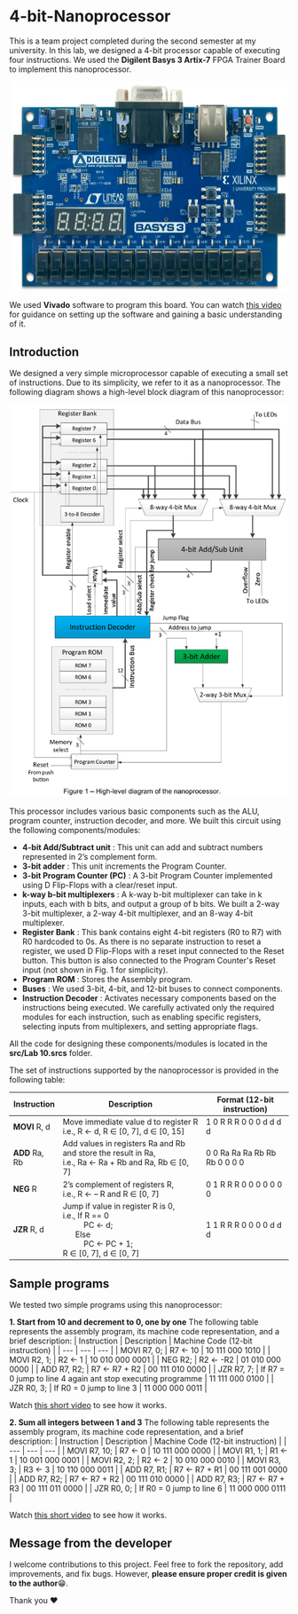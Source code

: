 # 4-bit-Nanoprocessor
This is a team project completed during the second semester at my university. In this lab, we designed a 4-bit processor capable of executing four instructions. We used the **Digilent Basys 3 Artix-7** FPGA Trainer Board to implement this nanoprocessor.

<p align="center">
<img src="/images/Basys3.jpg" alt="Basys 3 Artix-7 FPGA Trainer Board" width="500"/>
</p>

We used **Vivado** software to program this board. You can watch [this video](https://www.youtube.com/watch?app=desktop&v=6_GxkslqbcU) for guidance on setting up the software and gaining a basic understanding of it.

## Introduction
We designed a very simple microprocessor capable of executing a small set of instructions. Due to its simplicity, we refer to it as a nanoprocessor. The following diagram shows a high-level block diagram of this nanoprocessor:

<p align="center">
<img src="/images/1.png" alt="High-level diagram of the nanoprocessor." width="500"/>
</p>

This processor includes various basic components such as the ALU, program counter, instruction decoder, and more. We built this circuit using the following components/modules:
  - **4-bit Add/Subtract unit** : This unit can add and subtract numbers represented in 2’s complement form.
  - **3-bit adder** : This unit increments the Program Counter.
  - **3-bit Program Counter (PC)** : A 3-bit Program Counter implemented using D Flip-Flops with a clear/reset input.
  - **k-way b-bit multiplexers** : A k-way b-bit multiplexer can take in k inputs, each with b bits, and output a group of b bits. We built a 2-way 3-bit multiplexer, a 2-way 4-bit multiplexer, and an 8-way 4-bit multiplexer.
  - **Register Bank** : This bank contains eight 4-bit registers (R0 to R7) with R0 hardcoded to 0s. As there is no separate instruction to reset a register, we used D Flip-Flops with a reset input connected to the Reset button. This button is also connected to the Program Counter's Reset input (not shown in Fig. 1 for simplicity).
  - **Program ROM** : Stores the Assembly program. 
  - **Buses** : We used 3-bit, 4-bit, and 12-bit buses to connect components.
  - **Instruction Decoder** : Activates necessary components based on the instructions being executed. We carefully activated only the required modules for each instruction, such as enabling specific registers, selecting inputs from multiplexers, and setting appropriate flags.

All the code for designing these components/modules is located in the **src/Lab 10.srcs** folder.

The set of instructions supported by the nanoprocessor is provided in the following table:

| Instruction | Description | Format (12-bit instruction) |
| --- | --- | --- |
| **MOVI** R, d  | Move immediate value d to register R <br>i.e., R ← d, R ∈ [0, 7], d ∈ [0, 15]  | 1 0 R R R 0 0 0 d d d d |
| **ADD** Ra, Rb  | Add values in registers Ra and Rb and store the result in Ra, <br>i.e., Ra ←  Ra + Rb and Ra, Rb ∈ [0, 7]  | 0 0 Ra Ra Ra Rb Rb Rb 0 0 0 0 |
| **NEG** R  | 2’s complement of registers R, <br>i.e., R ← – R and R ∈ [0, 7]  | 0 1 R R R 0 0 0 0 0 0 0 |
| **JZR** R, d  | Jump if value in register R is 0, <br>i.e.,   If R == 0 <br>&nbsp;&nbsp;&nbsp;&nbsp;&nbsp;&nbsp;&nbsp;&nbsp;&nbsp;&nbsp;PC ← d; <br>&nbsp;&nbsp;&nbsp;&nbsp;&nbsp;&nbsp;Else <br>&nbsp;&nbsp;&nbsp;&nbsp;&nbsp;&nbsp;&nbsp;&nbsp;&nbsp;&nbsp;PC ← PC + 1;  <br>R ∈ [0, 7], d ∈ [0, 7] | 1 1 R R R 0 0 0 0 d d d |

## Sample programs
We tested two simple programs using this nanoprocessor:

**1. Start from 10 and decrement to 0, one by one**
The following table represents the assembly program, its machine code representation, and a brief description:
| Instruction | Description | Machine Code (12-bit instruction) |
| --- | --- | --- |
| MOVI  R7, 0;  | R7 ← 10   | 10 111 000 1010  |
| MOVI  R2, 1;  | R2 ← 1   | 10 010 000 0001  |
| NEG  R2;  | R2 ← -R2   | 01 010 000 0000  |
| ADD  R7, R2;  | R7 ← R7 + R2   | 00 111 010 0000  |
| JZR  R7, 7;  | If R7 = 0 jump to line 4 again ant stop executing programme   | 11 111 000 0100  |
| JZR  R0, 3;  | If R0 = 0 jump to line 3   | 11 000 000 0011  |

Watch [this short video]() to see how it works.

**2. Sum all integers between 1 and 3**
The following table represents the assembly program, its machine code representation, and a brief description:
| Instruction | Description | Machine Code (12-bit instruction) |
| --- | --- | --- |
| MOVI  R7, 10;  | R7 ← 0   | 10 111 000 0000  |
| MOVI  R1, 1;   | R1 ← 1    | 10 001 000 0001   |
| MOVI  R2, 2;  |  R2 ← 2    | 10 010 000 0010  |
| MOVI  R3, 3;  | R3 ← 3   | 10 110 000 0011   |
| ADD  R7, R1;    |  R7 ← R7 + R1    |  00 111 001 0000   |
| ADD  R7, R2;   | R7 ← R7 + R2    | 00 111 010 0000  |
| ADD  R7, R3;     | R7 ← R7 + R3   | 00 111 011 0000   |
| JZR  R0, 0;   | If R0 = 0 jump to line 6    | 11 000 000 0111  |

Watch [this short video]() to see how it works.

## Message from the developer
I welcome contributions to this project. Feel free to fork the repository, add improvements, and fix bugs. However, **please ensure proper credit is given to the author**:grin:.

Thank you :heart:
